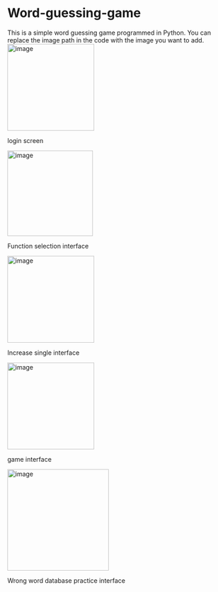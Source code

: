 # Word-guessing-game
This is a simple word guessing game programmed in Python. You can replace the image path in the code with the image you want to add.
<img width="196" alt="image" src="https://github.com/user-attachments/assets/8f53df07-2dea-48f9-b17a-28a6e3400eae" />

login screen

<img width="193" alt="image" src="https://github.com/user-attachments/assets/30dd83f5-c318-41b7-abd7-4591e1b9a4d2" />

Function selection interface

<img width="196" alt="image" src="https://github.com/user-attachments/assets/249c7743-2b02-401d-96a3-2ca306d6f3ea" />

Increase single interface

<img width="196" alt="image" src="https://github.com/user-attachments/assets/d38f2e69-b636-4118-9539-b0faf0b9bacc" />

game interface

<img width="229" alt="image" src="https://github.com/user-attachments/assets/1fe8395b-9a55-4df6-9056-bc3748689c94" />

Wrong word database practice interface



